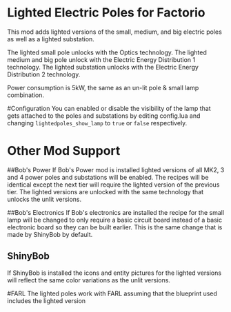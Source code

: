 # Lighted Electric Poles for Factorio

This mod adds lighted versions of the small, medium, and big electric poles as well as a lighted substation.

The lighted small pole unlocks with the Optics technology.
The lighted medium and big pole unlock with the Electric Energy Distribution 1 technology.
The lighted substation unlocks with the Electric Energy Distribution 2 technology.

Power consumption is 5kW, the same as an un-lit pole & small lamp combination.


#Configuration
You can enabled or disable the visibility of the lamp that gets attached to the poles and substations
by editing config.lua and changing `lightedpoles_show_lamp` to `true` or `false` respectively.  


# Other Mod Support
##Bob's Power
If Bob's Power mod is installed lighted versions of all MK2, 3 and 4 power poles and substations 
will be enabled.  The recipes will be identical except the next tier will require the lighted version
of the previous tier.  The lighted versions are unlocked with the same technology that unlocks the unlit
versions.

##Bob's Electronics
If Bob's electronics are installed the recipe for the small lamp will be changed to only require a basic
circuit board instead of a basic electronic board so they can be built earlier.  This is the same change
that is made by ShinyBob by default.

## ShinyBob
If ShinyBob is installed the icons and entity pictures for the lighted versions will reflect the 
same color variations as the unlit versions.

#FARL
The lighted poles work with FARL assuming that the blueprint used includes the lighted version

